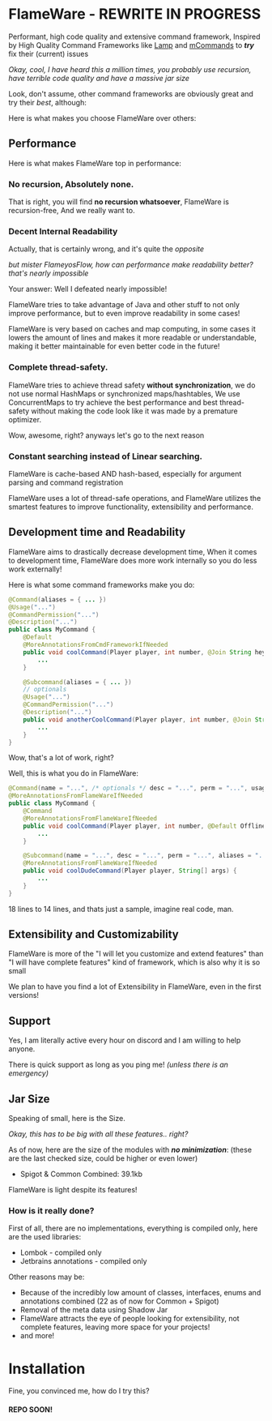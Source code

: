 # FlameWare - REWRITE IN PROGRESS
Performant, high code quality and extensive command framework, Inspired by High Quality Command Frameworks like [Lamp](https://www.spigotmc.org/threads/lamp-a-highly-flexible-extremely-powerful-and-customizable-commands-framework.544055/) and [mCommands](https://www.spigotmc.org/threads/mcommands.600957/) to ***try*** fix their (current) issues

*Okay, cool, I have heard this a million times, you probably use recursion, have terrible code quality and have a massive jar size*

Look, don't assume, other command frameworks are obviously great and try their *best*, although:

Here is what makes you choose FlameWare over others:

## Performance
Here is what makes FlameWare top in performance:
### No recursion, Absolutely none.
That is right, you will find **no recursion whatsoever**, FlameWare is recursion-free,
And we really want to.

### Decent Internal Readability
Actually, that is certainly wrong, and it's quite the *opposite*

*but mister FlameyosFlow, how can performance make readability better? that's nearly impossible*

Your answer: Well I defeated nearly impossible!

FlameWare tries to take advantage of Java and other stuff to not only improve performance,
but to even improve readability in some cases!

FlameWare is very based on caches and map computing, in some cases it lowers the amount of lines and makes it more readable or understandable, making it better maintainable for even better code in the future!

### Complete thread-safety.
FlameWare tries to achieve thread safety **without synchronization**, we do not use normal HashMaps or synchronized maps/hashtables,
We use ConcurrentMaps to try achieve the best performance and best thread-safety without making the code look like it was made by a premature optimizer.

Wow, awesome, right? anyways let's go to the next reason

### Constant searching instead of Linear searching.
FlameWare is cache-based AND hash-based, especially for argument parsing and command registration

FlameWare uses a lot of thread-safe operations, and FlameWare utilizes the smartest
features to improve functionality, extensibility and performance.

## Development time and Readability
FlameWare aims to drastically decrease development time,
When it comes to development time, FlameWare does more work internally so you do less work externally!

Here is what some command frameworks make you do:
```java
@Command(aliases = { ... })
@Usage("...")
@CommandPermission("...")
@Description("...")
public class MyCommand {
    @Default
    @MoreAnnotationsFromCmdFrameworkIfNeeded
    public void coolCommand(Player player, int number, @Join String hey) {
        ...
    }

    @Subcommand(aliases = { ... })
    // optionals
    @Usage("...")
    @CommandPermission("...")
    @Description("...")
    public void anotherCoolCommand(Player player, int number, @Join String hey) {
        ...
    }
}
```
Wow, that's a lot of work, right?

Well, this is what you do in FlameWare:
```java
@Command(name = "...", /* optionals */ desc = "...", perm = "...", usage = "...", aliases = "...")
@MoreAnnotationsFromFlameWareIfNeeded
public class MyCommand {
    @Command
    @MoreAnnotationsFromFlameWareIfNeeded
    public void coolCommand(Player player, int number, @Default OfflinePlayer target, @Default @Join String hey) {
        ...
    }

    @Subcommand(name = "...", desc = "...", perm = "...", aliases = "...")
    @MoreAnnotationsFromFlameWareIfNeeded
    public void coolDudeCommand(Player player, String[] args) {
        ...
    }
}
```

18 lines to 14 lines, and thats just a sample, imagine real code, man.

## Extensibility and Customizability
FlameWare is more of the "I will let you customize and extend features" than "I will have complete features" kind of framework, which is also why it is so small

We plan to have you find a lot of Extensibility in FlameWare, even in the first versions!

## Support
Yes, I am literally active every hour on discord and I am willing to help anyone.

There is quick support as long as you ping me! *(unless there is an emergency)*

## Jar Size
Speaking of small, here is the Size.

*Okay, this has to be big with all these features.. right?*

As of now, here are the size of the modules with ***no minimization***: (these are the last checked size, could be higher or even lower)
- Spigot & Common Combined: 39.1kb

FlameWare is light despite its features!
### How is it really done?
First of all, there are no implementations, everything is compiled only, here are the used libraries:
- Lombok - compiled only
- Jetbrains annotations - compiled only

Other reasons may be:
- Because of the incredibly low amount of classes, interfaces, enums and annotations combined (22 as of now for Common + Spigot)
- Removal of the meta data using Shadow Jar
- FlameWare attracts the eye of people looking for extensibility, not complete features, leaving more space for your projects!
- and more!

# Installation
Fine, you convinced me, how do I try this?

#### REPO SOON!
